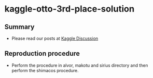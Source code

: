 # kaggle-otto-3rd-place-solution

## Summary

- Please read our posts at [Kaggle Discussion](https://www.kaggle.com/competitions/otto-recommender-system/discussion/382879)

## Reproduction procedure

- Perform the procedure in alvor, makotu and sirius directory and then perform the shimacos procedure.
